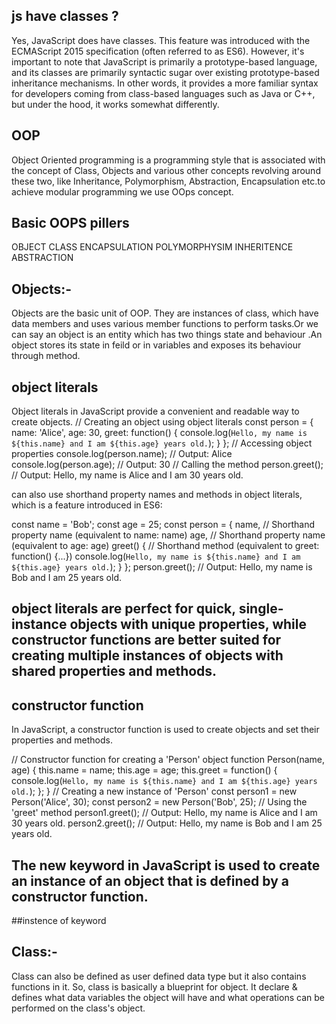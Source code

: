 ## js have classes ?
Yes, JavaScript does have classes. This feature was introduced with the ECMAScript 2015 specification (often referred to as ES6). However, it's important to note that JavaScript is primarily a prototype-based language, and its classes are primarily syntactic sugar over existing prototype-based inheritance mechanisms. In other words, it provides a more familiar syntax for developers coming from class-based languages such as Java or C++, but under the hood, it works somewhat differently.
## OOP
Object Oriented programming is a programming style that is associated with the concept of Class, Objects and various other concepts revolving around these two, like Inheritance, Polymorphism, Abstraction, Encapsulation etc.to achieve modular programming we use OOps concept.

## Basic OOPS pillers
OBJECT
CLASS
ENCAPSULATION
POLYMORPHYSIM
INHERITENCE
ABSTRACTION

## Objects:-
Objects are the basic unit of OOP. They are instances of class, which have data members and uses various member functions to perform tasks.Or we can say an object is an entity which has two things state and behaviour .An object stores its state in feild or in variables and exposes its behaviour through method.
## object literals
Object literals in JavaScript provide a convenient and readable way to create objects. 
// Creating an object using object literals
const person = {
  name: 'Alice',
  age: 30,
  greet: function() {
    console.log(`Hello, my name is ${this.name} and I am ${this.age} years old.`);
  }
};
// Accessing object properties
console.log(person.name); // Output: Alice
console.log(person.age);  // Output: 30
// Calling the method
person.greet(); // Output: Hello, my name is Alice and I am 30 years old.

can also use shorthand property names and methods in object literals, which is a feature introduced in ES6:


const name = 'Bob';
const age = 25;
const person = {
  name, // Shorthand property name (equivalent to name: name)
  age,  // Shorthand property name (equivalent to age: age)
  greet() { // Shorthand method (equivalent to greet: function() {...})
    console.log(`Hello, my name is ${this.name} and I am ${this.age} years old.`);
  }
};
person.greet(); // Output: Hello, my name is Bob and I am 25 years old.

## object literals are perfect for quick, single-instance objects with unique properties, while constructor functions are better suited for creating multiple instances of objects with shared properties and methods.

## constructor function
 In JavaScript, a constructor function is used to create objects and set their properties and methods. 

 // Constructor function for creating a 'Person' object
function Person(name, age) {
  this.name = name;
  this.age = age;
  this.greet = function() {
    console.log(`Hello, my name is ${this.name} and I am ${this.age} years old.`);
  };
}
// Creating a new instance of 'Person'
const person1 = new Person('Alice', 30);
const person2 = new Person('Bob', 25);
// Using the 'greet' method
person1.greet(); // Output: Hello, my name is Alice and I am 30 years old.
person2.greet(); // Output: Hello, my name is Bob and I am 25 years old.

## The new keyword in JavaScript is used to create an instance of an object that is defined by a constructor function.

##instence of keyword

## Class:-
Class can also be defined as user defined data type but it also contains functions in it. So, class is basically a blueprint for object. It declare & defines what data variables the object will have and what operations can be performed on the class's object.

